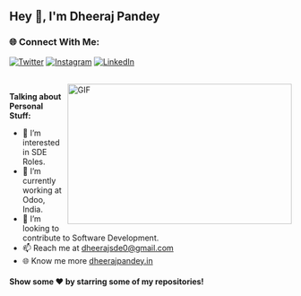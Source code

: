 ## Hey 👋, I'm Dheeraj Pandey


### 🌐 Connect With Me:
[![Twitter](https://img.shields.io/badge/Twitter-%231DA1F2.svg?logo=Twitter&logoColor=white)](https://twitter.com/dcpandey0) [![Instagram](https://img.shields.io/badge/Instagram-%23E4405F.svg?logo=Instagram&logoColor=white)](https://instagram.com/dcpandey1) [![LinkedIn](https://img.shields.io/badge/LinkedIn-%230077B5.svg?logo=linkedin&logoColor=white)](https://linkedin.com/in/dcpandey0) 



<br/>
<img align="right" height="250" width="400" alt="GIF" src="https://miro.medium.com/max/1360/1*IRGHmiGsa16stedQvIaZfw.gif" />

**Talking about Personal Stuff:**

- 👀 I’m interested in SDE Roles.
- 🌱 I’m currently working at Odoo, India.
- 💞️ I’m looking to contribute to Software Development.
- 📫 Reach me at dheerajsde0@gmail.com
- 🌐 Know me more [dheerajpandey.in](dheerajpandey.in)



#### Show some ❤️     by starring some of my repositories!



